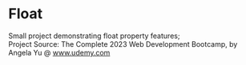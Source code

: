 # Float
Small project demonstrating float property features;<br/>
Project Source: The Complete 2023 Web Development Bootcamp, by Angela Yu @ www.udemy.com

